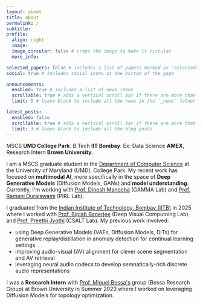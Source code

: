 ```yaml
---
layout: about
title: about
permalink: /
subtitle: 
profile:
  align: right
  image: 
  image_circular: false # crops the image to make it circular
  more_info:

selected_papers: false # includes a list of papers marked as "selected={true}"
social: true # includes social icons at the bottom of the page

announcements:
  enabled: true # includes a list of news items
  scrollable: true # adds a vertical scroll bar if there are more than 3 news items
  limit: 5 # leave blank to include all the news in the `_news` folder

latest_posts:
  enabled: false
  scrollable: true # adds a vertical scroll bar if there are more than 3 new posts items
  limit: 3 # leave blank to include all the blog posts
---
```

MSCS **UMD College Park**. B.Tech **IIT Bombay**. 
Ex: Data Science **AMEX**, Research Intern **Brown University**.

I am a MSCS graduate student in the [Department of Computer Science](https://www.cs.umd.edu/) at the University of Maryland (UMD), College Park. My recent work has focused on **multimodal AI**, more specifically in the space of **Deep Generative Models** (Diffusion Models, GANs) and **model understanding**. Currently, I'm working with [Prof. Dinesh Manocha](https://www.cs.umd.edu/people/dmanocha) (GAMMA Lab) and [Prof. Ramani Duraiswami](https://www.cs.umd.edu/people/ramanid) (PIRL Lab). 

I graduated from the [Indian Institute of Technology, Bombay (IITB)](https://www.iitb.ac.in/) in 2025 where I worked with [Prof. Biplab Banerjee](https://biplab-banerjee.github.io/) (Deep Visual Computning Lab) and [Prof. Preethi Jyothi](https://www.cse.iitb.ac.in/~pjyothi/) (CSALT Lab). My previous work involved:
  - using Deep Generative Models (VAEs, Diffusion Models, DiTs) for generative replay/distillation in anomaly detection for continual learning settings
  - improving audio-visual (AV) alignment for clever scene segmentation and AV retrieval
  - leveraging neural audio codecs to develop semnatically-rich discrete audio representations

I was a **Research Intern** with [Prof. Miguel Bessa's](https://vivo.brown.edu/display/mbessa) group (Bessa Research Group) at Brown University in Summer 2023 where I worked on leveraging Diffusion Models for topology optimization.
